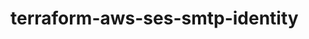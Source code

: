 # terraform-aws-ses-smtp-identity

<!-- BEGINNING OF PRE-COMMIT-TERRAFORM DOCS HOOK -->
<!-- END OF PRE-COMMIT-TERRAFORM DOCS HOOK -->
